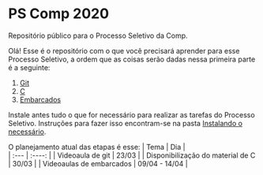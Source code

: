 # PS Comp 2020

Repositório público para o Processo Seletivo da Comp.

Olá! Esse é o repositório com o que você precisará aprender para esse Processo Seletivo, a ordem que as coisas serão dadas nessa primeira parte é a seguinte:

1. [Git](./git/README.md)
2. [C](./C/README.md)
3. [Embarcados](./Embarcados/README.md)

Instale antes tudo o que for necessário para realizar as tarefas do Processo Seletivo. Instruções para fazer isso encontram-se na pasta [Instalando o necessário](./Instalando%20o%20necessário/README.md).

O planejamento atual das etapas é esse:
| Tema                                 | Dia           |   
| :---                                 |     :----:    |
| Videoaula de git                     | 23/03         |
| Disponibilização do material de C    | 30/03         |
| Videoaulas de embarcados             | 09/04 - 14/04 |